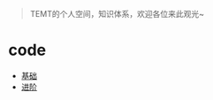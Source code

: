 > TEMT的个人空间，知识体系，欢迎各位来此观光~

# code

- [基础](http://taolangwu.cn/MyKnowledgeSystemPlus/#/note/code/base/base_index)
- [进阶](http://taolangwu.cn/MyKnowledgeSystemPlus/#/note/code/advance/advance_index)

